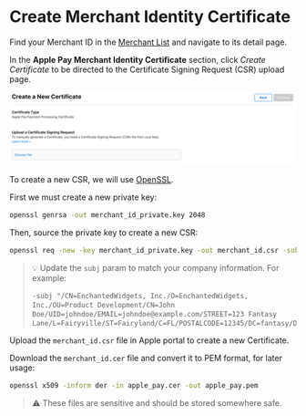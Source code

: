 # Create Merchant Identity Certificate

Find your Merchant ID in the [Merchant List](https://developer.apple.com/account/resources/identifiers/list/merchant) and navigate to its detail page.

In the **Apple Pay Merchant Identity Certificate** section, click _Create Certificate_ to be directed to the Certificate Signing Request (CSR) upload page.

![Create Merchant Identity Certificate](images/create-merchant-identity-certificate.png)

To create a new CSR, we will use [OpenSSL](https://www.openssl.org/).

First we must create a new private key:

```bash
openssl genrsa -out merchant_id_private.key 2048
```

Then, source the private key to create a new CSR:

```bash
openssl req -new -key merchant_id_private.key -out merchant_id.csr -subj '/O=Company/C=US'
```

> 💡 Update the `subj` param to match your company information. For example:
>
> ```text
> -subj "/CN=EnchantedWidgets, Inc./O=EnchantedWidgets, Inc./OU=Product Development/CN=John Doe/UID=johndoe/EMAIL=johndoe@example.com/STREET=123 Fantasy Lane/L=Fairyville/ST=Fairyland/C=FL/POSTALCODE=12345/DC=fantasy/DC=local"
> ```

Upload the `merchant_id.csr` file in Apple portal to create a new Certificate.

Download the `merchant_id.cer` file and convert it to PEM format, for later usage:

```bash
openssl x509 -inform der -in apple_pay.cer -out apple_pay.pem
```

> ⚠️ These files are sensitive and should be stored somewhere safe.
